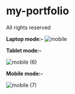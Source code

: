 # my-portfolio

All rights reserved

<b>Laptop mode:-</b>
![mobile](https://user-images.githubusercontent.com/89992483/212894433-cd224625-31db-440e-a053-51efb8ff48ee.png)

<b>Tablet mode:-</b>

![mobile (6)](https://user-images.githubusercontent.com/89992483/212894809-9f18843c-1334-45ae-ae63-afa9cba0e4ae.png)

<b>Mobile mode:-</b>

![mobile (7)](https://user-images.githubusercontent.com/89992483/212894986-52dc6670-a2f8-4720-b3b9-98abc68c4966.png)
